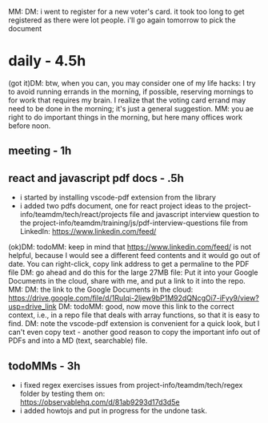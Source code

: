 MM: DM: i went to register for a new voter's card. it took too long to get registered as there were lot people. i'll go again tomorrow to pick the document
# daily - 4.5h

(got it)DM: btw, when you can, you may consider one of my life hacks: I try to avoid running errands in the morning, if possible, reserving mornings to for work that requires my brain. I realize that the voting card errand may need to be done in the morning; it's just a general suggestion.
MM: you ae right to do important things in the morning, but here many offices work before noon. 

## meeting - 1h

## react and javascript pdf docs - .5h

* i started by installing vscode-pdf extension from the library
* i added two pdfs document, one for react project ideas to the project-info/teamdm/tech/react/projects file and javascript interview question to the project-info/teamdm/training/js/pdf-interview-questions file from LinkedIn: https://www.linkedin.com/feed/

(ok)DM: todoMM: keep in mind that https://www.linkedin.com/feed/ is not helpful, because I would see a different feed contents and it would go out of date. You can right-click, copy link address to get a permaline to the PDF file
DM: go ahead and do this for the large 27MB file: Put it into your Google Documents in the cloud, share with me, and put a link to it into the repo.
MM: DM: the link to the Google Documents in the cloud: https://drive.google.com/file/d/1RuIqi-2ljew9bP1M92dQNcgOi7-iFyy9/view?usp=drive_link
DM: todoMM: good, now move this link to the correct context, i.e., in a repo file that deals with array functions, so that it is easy to find. 
DM: note the vscode-pdf extension is convenient for a quick look, but I can't even copy text - another good reason to copy the important info out of PDFs and into a MD (text, searchable) file.

## todoMMs - 3h
* i fixed regex exercises issues from project-info/teamdm/tech/regex folder by testing them on: https://observablehq.com/d/81ab9293d17d3d5e
* i added howtojs and put in progress for the undone task.


